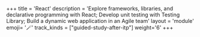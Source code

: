 +++
title = 'React'
description = 'Explore frameworks, libraries, and declarative programming with React; Develop unit testing with Testing Library; Build a dynamic web application in an Agile team'
layout = 'module'
emoji= '🪄'
track_kinds = ["guided-study-after-itp"]
weight='6'
+++
